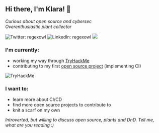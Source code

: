 ## Hi there, I'm Klara! 👋
<p><em>Curious about open source and cybersec<br>
Overenthusiastic plant collector</em></p>

![Twitter: regexowl](https://img.shields.io/twitter/url?label=Twitter&style=social&url=https://twitter.com/regexowl)
![LinkedIn: regexowl](https://img.shields.io/twitter/url?label=LinkedIn&logo=Linkedin&style=social&url=https://www.linkedin.com/in/klarasimickova/)
![](https://komarev.com/ghpvc/?username=regexowl&color=blue&style=flat)

### I'm currently:
<ul>
  <li>working my way through <a href="https://www.tryhackme.com/p/regexowl">TryHackMe</a></li>
  <li>contributing to my first <a href="https://github.com/minimization/content-resolver">open source project</a> (implementing CI)</li>
</ul>

<img src="https://tryhackme-badges.s3.amazonaws.com/regexowl.png" alt="TryHackMe">

### I want to:
<ul>
  <li>learn more about CI/CD</li>
  <li>find more open source projects to contribute to</li>
  <li>knit a scarf on my own</li>
</ul>

<p><em>Introverted, but willing to discuss open source, plants and DnD. Tell me, what are you reading :)</em></p>
